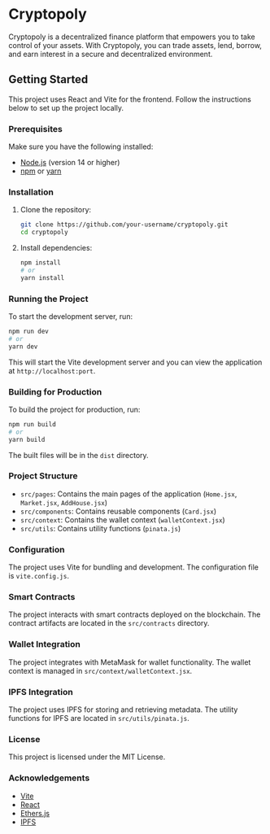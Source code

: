 # Cryptopoly

Cryptopoly is a decentralized finance platform that empowers you to take control of your assets. With Cryptopoly, you can trade assets, lend, borrow, and earn interest in a secure and decentralized environment.

## Getting Started

This project uses React and Vite for the frontend. Follow the instructions below to set up the project locally.

### Prerequisites

Make sure you have the following installed:

- [Node.js](https://nodejs.org/) (version 14 or higher)
- [npm](https://www.npmjs.com/) or [yarn](https://yarnpkg.com/)

### Installation

1. Clone the repository:

    ```bash
    git clone https://github.com/your-username/cryptopoly.git
    cd cryptopoly
    ```

2. Install dependencies:

    ```bash
    npm install
    # or
    yarn install
    ```

### Running the Project

To start the development server, run:

```bash
npm run dev
# or
yarn dev
```

This will start the Vite development server and you can view the application at `http://localhost:port`.

### Building for Production

To build the project for production, run:

```bash
npm run build
# or
yarn build
```

The built files will be in the `dist` directory.

### Project Structure

- `src/pages`: Contains the main pages of the application (`Home.jsx`, `Market.jsx`, `AddHouse.jsx`)
- `src/components`: Contains reusable components (`Card.jsx`)
- `src/context`: Contains the wallet context (`walletContext.jsx`)
- `src/utils`: Contains utility functions (`pinata.js`)

### Configuration

The project uses Vite for bundling and development. The configuration file is `vite.config.js`.

### Smart Contracts

The project interacts with smart contracts deployed on the blockchain. The contract artifacts are located in the `src/contracts` directory.

### Wallet Integration

The project integrates with MetaMask for wallet functionality. The wallet context is managed in `src/context/walletContext.jsx`.

### IPFS Integration

The project uses IPFS for storing and retrieving metadata. The utility functions for IPFS are located in `src/utils/pinata.js`.

### License

This project is licensed under the MIT License.

### Acknowledgements

- [Vite](https://vitejs.dev/)
- [React](https://reactjs.org/)
- [Ethers.js](https://docs.ethers.io/v5/)
- [IPFS](https://ipfs.io/)

 

